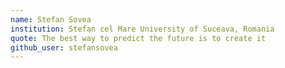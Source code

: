```yaml
---
name: Stefan Sovea
institution: Stefan cel Mare University of Suceava, Romania
quote: The best way to predict the future is to create it
github_user: stefansovea
---
```

